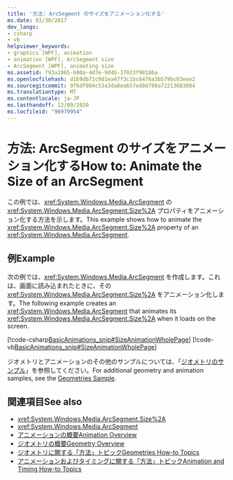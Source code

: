 ```yaml
---
title: '方法: ArcSegment のサイズをアニメーション化する'
ms.date: 03/30/2017
dev_langs:
- csharp
- vb
helpviewer_keywords:
- graphics [WPF], animation
- animation [WPF], ArcSegment size
- ArcSegment [WPF], animating size
ms.assetid: f93a1065-b00a-4d7e-9d4b-37023f98186a
ms.openlocfilehash: d1b9db72c9d1ea47f3c1bc6476a3b579bc03eae2
ms.sourcegitcommit: 9f6df084c53a3da0ea657ed0d708a72213683084
ms.translationtype: MT
ms.contentlocale: ja-JP
ms.lasthandoff: 12/09/2020
ms.locfileid: "96979954"
---
```

# <a name="how-to-animate-the-size-of-an-arcsegment"></a><span data-ttu-id="c71ff-102">方法: ArcSegment のサイズをアニメーション化する</span><span class="sxs-lookup"><span data-stu-id="c71ff-102">How to: Animate the Size of an ArcSegment</span></span>
<span data-ttu-id="c71ff-103">この例では、<xref:System.Windows.Media.ArcSegment> の <xref:System.Windows.Media.ArcSegment.Size%2A> プロパティをアニメーション化する方法を示します。</span><span class="sxs-lookup"><span data-stu-id="c71ff-103">This example shows how to animate the <xref:System.Windows.Media.ArcSegment.Size%2A> property of an <xref:System.Windows.Media.ArcSegment>.</span></span>  
  
## <a name="example"></a><span data-ttu-id="c71ff-104">例</span><span class="sxs-lookup"><span data-stu-id="c71ff-104">Example</span></span>  
 <span data-ttu-id="c71ff-105">次の例では、<xref:System.Windows.Media.ArcSegment> を作成します。これは、画面に読み込まれたときに、その <xref:System.Windows.Media.ArcSegment.Size%2A> をアニメーション化します。</span><span class="sxs-lookup"><span data-stu-id="c71ff-105">The following example creates an <xref:System.Windows.Media.ArcSegment> that animates its <xref:System.Windows.Media.ArcSegment.Size%2A> when it loads on the screen.</span></span>  
  
 [!code-csharp[BasicAnimations_snip#SizeAnimationWholePage](~/samples/snippets/csharp/VS_Snippets_Wpf/BasicAnimations_snip/CSharp/SizeAnimationExample.cs#sizeanimationwholepage)]
 [!code-vb[BasicAnimations_snip#SizeAnimationWholePage](~/samples/snippets/visualbasic/VS_Snippets_Wpf/BasicAnimations_snip/VisualBasic/SizeAnimationExample.vb#sizeanimationwholepage)]  
  
 <span data-ttu-id="c71ff-106">ジオメトリとアニメーションのその他のサンプルについては、「[ジオメトリのサンプル](https://github.com/Microsoft/WPF-Samples/tree/master/Graphics/Geometry)」を参照してください。</span><span class="sxs-lookup"><span data-stu-id="c71ff-106">For additional geometry and animation samples, see the [Geometries Sample](https://github.com/Microsoft/WPF-Samples/tree/master/Graphics/Geometry).</span></span>  
  
## <a name="see-also"></a><span data-ttu-id="c71ff-107">関連項目</span><span class="sxs-lookup"><span data-stu-id="c71ff-107">See also</span></span>

- <xref:System.Windows.Media.ArcSegment.Size%2A>
- <xref:System.Windows.Media.ArcSegment>
- [<span data-ttu-id="c71ff-108">アニメーションの概要</span><span class="sxs-lookup"><span data-stu-id="c71ff-108">Animation Overview</span></span>](animation-overview.md)
- [<span data-ttu-id="c71ff-109">ジオメトリの概要</span><span class="sxs-lookup"><span data-stu-id="c71ff-109">Geometry Overview</span></span>](geometry-overview.md)
- [<span data-ttu-id="c71ff-110">ジオメトリに関する「方法」トピック</span><span class="sxs-lookup"><span data-stu-id="c71ff-110">Geometries How-to Topics</span></span>](geometries-how-to-topics.md)
- [<span data-ttu-id="c71ff-111">アニメーションおよびタイミングに関する「方法」トピック</span><span class="sxs-lookup"><span data-stu-id="c71ff-111">Animation and Timing How-to Topics</span></span>](animation-and-timing-how-to-topics.md)
